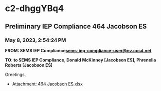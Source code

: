 # c2-dhggYBq4
## Preliminary IEP Compliance 464 Jacobson ES
### May 8, 2023, 2:54:24 PM
**FROM: SEMS IEP Compliance<sems-iep-compliance-user@nv.ccsd.net>**

**TO: to SEMS IEP Compliance, Donald McKinney [Jacobson ES], Phrenella Roberts [Jacobson ES]**


Greetings, 





* [Attachment: 464 Jacobson ES.xlsx](c2-dhggYBq4-attachment-1.xlsx)
